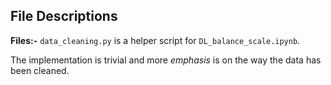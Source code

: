 ## File Descriptions

**Files:-** `data_cleaning.py` is a helper script for `DL_balance_scale.ipynb`. 

The implementation is trivial and more *emphasis* is on the way the data has been cleaned. 



